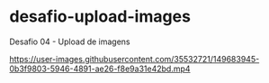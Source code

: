 # desafio-upload-images
Desafio 04 - Upload de imagens

https://user-images.githubusercontent.com/35532721/149683945-0b3f9803-5946-4891-ae26-f8e9a31e42bd.mp4
